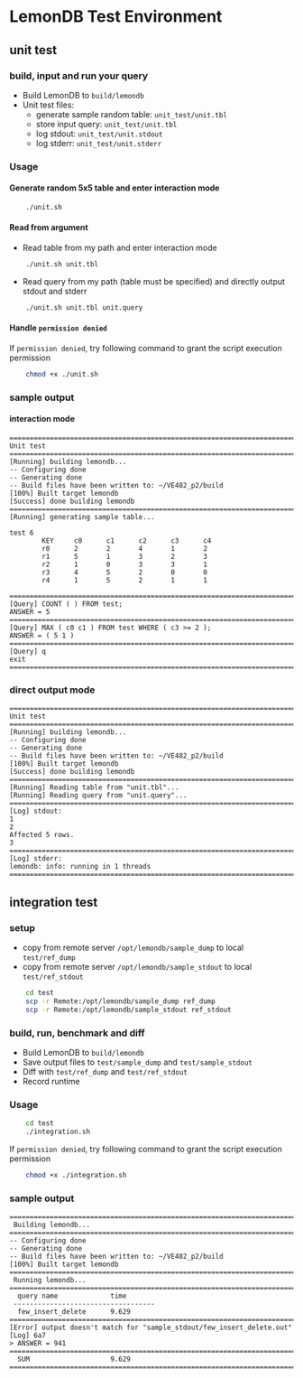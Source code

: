 # LemonDB Test Environment

## unit test

### build, input and run your query

- Build LemonDB to `build/lemondb`
- Unit test files:
    - generate sample random table: `unit_test/unit.tbl`
    - store input query: `unit_test/unit.tbl`
    - log stdout: `unit_test/unit.stdout`
    - log stderr: `unit_test/unit.stderr`

### Usage
#### Generate random 5x5 table and enter interaction mode
```bash
    ./unit.sh
```

#### Read from argument
- Read table from my path and enter interaction mode
```bash
    ./unit.sh unit.tbl
```
- Read query from my path (table must be specified) and directly output stdout and stderr
```bash
    ./unit.sh unit.tbl unit.query
```

#### Handle `permission denied`
If `permission denied`, try following command to grant the script execution permission

```bash
    chmod +x ./unit.sh
```

### sample output
#### interaction mode
```log
=================================================================================
Unit test
=================================================================================
[Running] building lemondb...
-- Configuring done
-- Generating done
-- Build files have been written to: ~/VE482_p2/build
[100%] Built target lemondb
[Success] done building lemondb
=================================================================================
[Running] generating sample table...

test 6
        KEY     c0      c1      c2      c3      c4
        r0      2       2       4       1       2
        r1      5       1       3       2       3
        r2      1       0       3       3       1
        r3      4       5       2       0       0
        r4      1       5       2       1       1

=================================================================================
[Query] COUNT ( ) FROM test;
ANSWER = 5
=================================================================================
[Query] MAX ( c0 c1 ) FROM test WHERE ( c3 >= 2 );
ANSWER = ( 5 1 )
=================================================================================
[Query] q
exit
=================================================================================
```

### direct output mode
```log
=================================================================================
Unit test
=================================================================================
[Running] building lemondb...
-- Configuring done
-- Generating done
-- Build files have been written to: ~/VE482_p2/build
[100%] Built target lemondb
[Success] done building lemondb
=================================================================================
[Running] Reading table from "unit.tbl"...
[Running] Reading query from "unit.query"...
=================================================================================
[Log] stdout:
1
2
Affected 5 rows.
3
=================================================================================
[Log] stderr:
lemondb: info: running in 1 threads
=================================================================================
```

## integration test

### setup

- copy from remote server `/opt/lemondb/sample_dump` to local `test/ref_dump`
- copy from remote server `/opt/lemondb/sample_stdout` to local `test/ref_stdout`

```bash
    cd test
    scp -r Remote:/opt/lemondb/sample_dump ref_dump
    scp -r Remote:/opt/lemondb/sample_stdout ref_stdout
```

### build, run, benchmark and diff

- Build LemonDB to `build/lemondb`
- Save output files to `test/sample_dump` and `test/sample_stdout`
- Diff with `test/ref_dump` and `test/ref_stdout`
- Record runtime

### Usage
```bash
    cd test
    ./integration.sh
```

If `permission denied`, try following command to grant the script execution permission

```bash
    chmod +x ./integration.sh
```

### sample output

```log
=================================================================================
 Building lemondb...
=================================================================================
-- Configuring done
-- Generating done
-- Build files have been written to: ~/VE482_p2/build
[100%] Built target lemondb
=================================================================================
 Running lemondb...
=================================================================================
  query name             time
 -----------------------------------
  few_insert_delete      9.629
=================================================================================
[Error] output doesn't match for "sample_stdout/few_insert_delete.out"
[Log] 6a7
> ANSWER = 941
=================================================================================
  SUM                    9.629
=================================================================================
```

